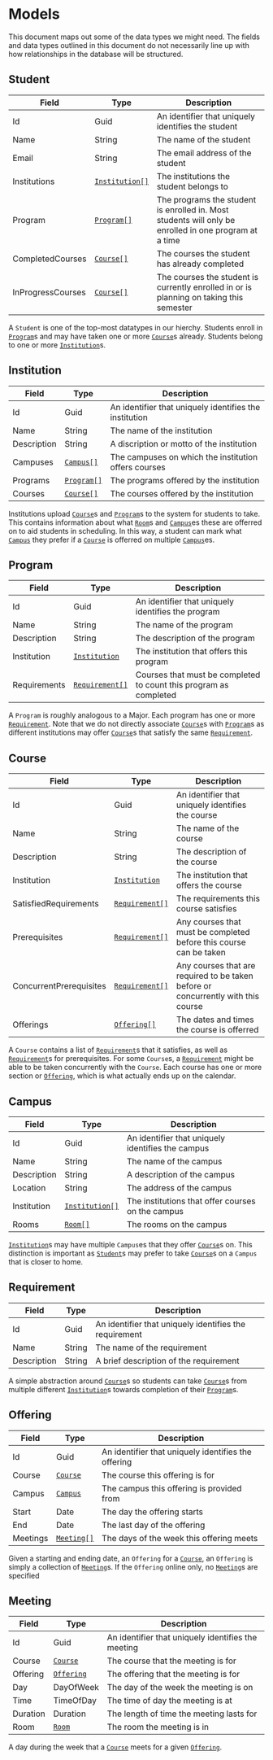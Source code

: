 # Models

This document maps out some of the data types we might need.
The fields and data types outlined in this document do not
necessarily line up with how relationships in the database
will be structured. 

## Student

| Field | Type | Description |
| ----- | ---- | ----------- |
| Id | Guid | An identifier that uniquely identifies the student |
| Name | String | The name of the student |
| Email | String | The email address of the student |
| Institutions | [`Institution[]`](#institution) | The institutions the student belongs to |
| Program | [`Program[]`](#program) | The programs the student is enrolled in. Most students will only be enrolled in one program at a time |
| CompletedCourses | [`Course[]`](#course) | The courses the student has already completed |
| InProgressCourses | [`Course[]`](#course) | The courses the student is currently enrolled in or is planning on taking this semester |


A `Student` is one of the top-most datatypes in our hierchy.
Students enroll in [`Program`](#program)s and may have taken
one or more [`Course`](#course)s already. Students belong to
one or more [`Institution`](#institution)s.

## Institution

| Field | Type | Description |
| ----- | ---- | ----------- |
| Id | Guid | An identifier that uniquely identifies the institution |
| Name | String | The name of the institution |
| Description | String | A discription or motto of the institution |
| Campuses | [`Campus[]`](#campus) | The campuses on which the institution offers courses |
| Programs | [`Program[]`](#program) | The programs offered by the institution |
| Courses | [`Course[]`](#course) | The courses offered by the institution |

Institutions upload [`Course`](#course)s and [`Program`](#program)s
to the system for students to take. This contains information
about what [`Room`](#room)s and [`Campus`](#campus)es these are
offerred on to aid students in scheduling. In this way, a 
student can mark what [`Campus`](#campus) they prefer if a
[`Course`](#course) is offerred on multiple [`Campus`](#campus)es.

## Program

| Field | Type | Description |
| ----- | ---- | ----------- |
| Id | Guid | An identifier that uniquely identifies the program |
| Name | String | The name of the program |
| Description | String | The description of the program |
| Institution | [`Institution`](#institution) | The institution that offers this program |
| Requirements | [`Requirement[]`](#requirement) | Courses that must be completed to count this program as completed |

A `Program` is roughly analogous to a Major. Each program
has one or more [`Requirement`](#requirement). Note that we do
not directly associate [`Course`](#course)s with [`Program`](#program)s
as different institutions may offer [`Course`](#course)s that
satisfy the same [`Requirement`](#requirement).

## Course

| Field | Type | Description |
| ----- | ---- | ----------- |
| Id | Guid | An identifier that uniquely identifies the course |
| Name | String | The name of the course |
| Description | String | The description of the course |
| Institution | [`Institution`](#institution) | The institution that offers the course |
| SatisfiedRequirements | [`Requirement[]`](#requirement) | The requirements this course satisfies |
| Prerequisites | [`Requirement[]`](#requirement) | Any courses that must be completed before this course can be taken |
| ConcurrentPrerequisites | [`Requirement[]`](#requirement) | Any courses that are required to be taken before or concurrently with this course |
| Offerings | [`Offering[]`](#offering) | The dates and times the course is offerred |

A `Course` contains a list of [`Requirement`](#requirement)s
that it satisfies, as well as [`Requirement`](#requirement)s
for prerequisites. For some `Course`s, a [`Requirement`](#requirement)
might be able to be taken concurrently with the `Course`.
Each course has one or more section or [`Offering`](#offering),
which is what actually ends up on the calendar.

## Campus

| Field | Type | Description |
| ----- | ---- | ----------- |
| Id | Guid | An identifier that uniquely identifies the campus |
| Name | String | The name of the campus |
| Description | String | A description of the campus |
| Location | String | The address of the campus |
| Institution | [`Institution[]`](#institution) | The institutions that offer courses on the campus |
| Rooms | [`Room[]`](#room) | The rooms on the campus |

[`Institution`](#institution)s may have multiple `Campus`es
that they offer [`Course`](#course)s on. This distinction is
important as [`Student`](#student)s may prefer to take
[`Course`](#course)s on a `Campus` that is closer to home.

## Requirement

| Field | Type | Description |
| ----- | ---- | ----------- |
| Id | Guid | An identifier that uniquely identifies the requirement |
| Name | String | The name of the requirement |
| Description | String | A brief description of the requirement |

A simple abstraction around [`Course`](#course)s so students
can take [`Course`](#course)s from multiple different
[`Institution`](#institution)s towards completion of their
[`Program`](#program)s.

## Offering

| Field | Type | Description |
| ----- | ---- | ----------- |
| Id | Guid | An identifier that uniquely identifies the offering |
| Course | [`Course`](#course) | The course this offering is for |
| Campus | [`Campus`](#campus) | The campus this offering is provided from |
| Start | Date | The day the offering starts |
| End | Date | The last day of the offering |
| Meetings | [`Meeting[]`](#meeting) | The days of the week this offering meets |

Given a starting and ending date, an `Offering` for a
[`Course`](#course), an `Offering` is simply a collection of
[`Meeting`](#meeting)s. If the `Offering` online only, no
[`Meeting`](#meeting)s are specified

## Meeting

| Field | Type | Description |
| ----- | ---- | ----------- |
| Id | Guid | An identifier that uniquely identifies the meeting |
| Course | [`Course`](#course) | The course that the meeting is for |
| Offering | [`Offering`](#offering) | The offering that the meeting is for |
| Day | DayOfWeek | The day of the week the meeting is on |
| Time | TimeOfDay | The time of day the meeting is at |
| Duration | Duration | The length of time the meeting lasts for |
| Room | [`Room`](#room) | The room the meeting is in |

A day during the week that a [`Course`](#course) meets for a
given [`Offering`](#offering).
